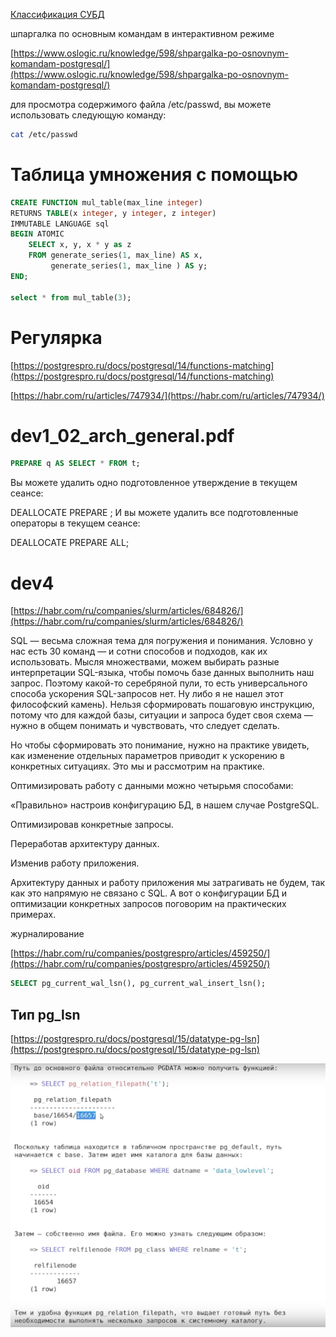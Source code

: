 
[Классификация СУБД](https://ru.wikipedia.org/wiki/%D0%A1%D0%B8%D1%81%D1%82%D0%B5%D0%BC%D0%B0_%D1%83%D0%BF%D1%80%D0%B0%D0%B2%D0%BB%D0%B5%D0%BD%D0%B8%D1%8F_%D0%B1%D0%B0%D0%B7%D0%B0%D0%BC%D0%B8_%D0%B4%D0%B0%D0%BD%D0%BD%D1%8B%D1%85#%D0%9A%D0%BB%D0%B0%D1%81%D1%81%D0%B8%D1%84%D0%B8%D0%BA%D0%B0%D1%86%D0%B8%D1%8F_%D0%A1%D0%A3%D0%91%D0%94)

шпаргалка по основным командам в интерактивном режиме



[https://www.oslogic.ru/knowledge/598/shpargalka-po-osnovnym-komandam-postgresql/](https://www.oslogic.ru/knowledge/598/shpargalka-po-osnovnym-komandam-postgresql/)

для просмотра содержимого файла /etc/passwd, вы можете использовать следующую команду:

```sh
cat /etc/passwd
```

# Таблица умножения с помощью 


```sql
CREATE FUNCTION mul_table(max_line integer)
RETURNS TABLE(x integer, y integer, z integer)
IMMUTABLE LANGUAGE sql
BEGIN ATOMIC
    SELECT x, y, x * y as z
    FROM generate_series(1, max_line) AS x, 
         generate_series(1, max_line ) AS y;
END;

select * from mul_table(3);

```
# Регулярка

[https://postgrespro.ru/docs/postgresql/14/functions-matching](https://postgrespro.ru/docs/postgresql/14/functions-matching)

[https://habr.com/ru/articles/747934/](https://habr.com/ru/articles/747934/)



# dev1_02_arch_general.pdf

```sql
PREPARE q AS SELECT * FROM t;
```

Вы можете удалить одно подготовленное утверждение в текущем сеансе:

DEALLOCATE PREPARE <name>;
И вы можете удалить все подготовленные операторы в текущем сеансе:

DEALLOCATE PREPARE ALL;


# dev4

[https://habr.com/ru/companies/slurm/articles/684826/](https://habr.com/ru/companies/slurm/articles/684826/)

SQL — весьма сложная тема для погружения и понимания. Условно у нас есть 30 команд — и сотни способов и подходов, как их использовать. Мысля множествами, можем выбирать разные интерпретации SQL-языка, чтобы помочь базе данных выполнить наш запрос. Поэтому какой-то серебряной пули, то есть универсального способа ускорения SQL-запросов нет. Ну либо я не нашел этот философский камень). Нельзя сформировать пошаговую инструкцию, потому что для каждой базы, ситуации и запроса будет своя схема — нужно в общем понимать и чувствовать, что следует сделать.

Но чтобы сформировать это понимание, нужно на практике увидеть, как изменение отдельных параметров приводит к ускорению в конкретных ситуациях. Это мы и рассмотрим на практике.

Оптимизировать работу с данными можно четырьмя способами:

«Правильно» настроив конфигурацию БД, в нашем случае PostgreSQL.

Оптимизировав конкретные запросы.

Переработав архитектуру данных.

Изменив работу приложения.

Архитектуру данных и работу приложения мы затрагивать не будем, так как это напрямую не связано с SQL. А вот о конфигурации БД и оптимизации конкретных запросов поговорим на практических примерах.

журналирование 

[https://habr.com/ru/companies/postgrespro/articles/459250/](https://habr.com/ru/companies/postgrespro/articles/459250/)

```sql
SELECT pg_current_wal_lsn(), pg_current_wal_insert_lsn();
```
 
 ## Тип pg_lsn


[https://postgrespro.ru/docs/postgresql/15/datatype-pg-lsn](https://postgrespro.ru/docs/postgresql/15/datatype-pg-lsn)


![alt text](img/filepath.png)